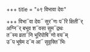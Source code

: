 +++
title = "०९ विभावा देवः"

+++
विभा᳓वा देवः᳓ सुर᳓णः प᳓रि क्षिती᳓र्  
अग्नि᳓र् बभूव श᳓वसा सुम᳓द्रथः  
त᳓स्य व्रता᳓नि भूरिपोषि᳓णो वय᳓म्  
उ᳓प भूषेम द᳓म आ᳓ सुवृक्ति᳓भिः
